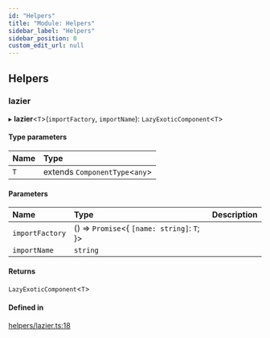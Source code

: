 ```yaml
---
id: "Helpers"
title: "Module: Helpers"
sidebar_label: "Helpers"
sidebar_position: 0
custom_edit_url: null
---
```


## Helpers

### lazier

▸ **lazier**<`T`\>(`importFactory`, `importName`): `LazyExoticComponent`<`T`\>

#### Type parameters

| Name | Type |
| :------ | :------ |
| `T` | extends `ComponentType`<`any`\> |

#### Parameters

| Name | Type | Description |
| :------ | :------ | :------ |
| `importFactory` | () => `Promise`<{ `[name: string]`: `T`;  }\> |  |
| `importName` | `string` |  |

#### Returns

`LazyExoticComponent`<`T`\>

#### Defined in

[helpers/lazier.ts:18](https://github.com/scaffold-eth/eth-hooks/blob/814ff62/packages/eth-hooks/src/helpers/lazier.ts#L18)
